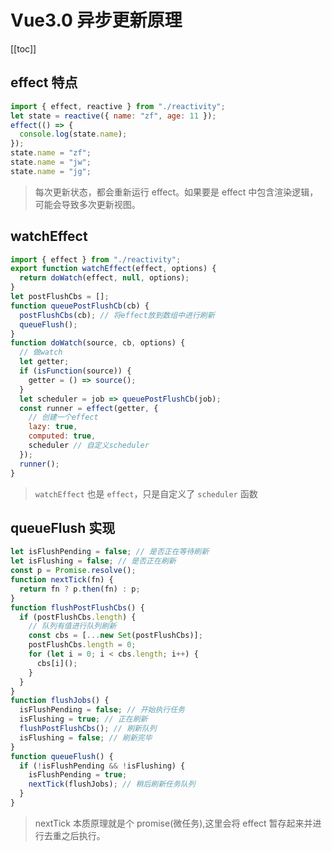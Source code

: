 # Vue3.0 异步更新原理

[[toc]]

## effect 特点

```js
import { effect, reactive } from "./reactivity";
let state = reactive({ name: "zf", age: 11 });
effect(() => {
  console.log(state.name);
});
state.name = "zf";
state.name = "jw";
state.name = "jg";
```

> 每次更新状态，都会重新运行 effect。如果要是 effect 中包含渲染逻辑，可能会导致多次更新视图。

## watchEffect

```js
import { effect } from "./reactivity";
export function watchEffect(effect, options) {
  return doWatch(effect, null, options);
}
let postFlushCbs = [];
function queuePostFlushCb(cb) {
  postFlushCbs(cb); // 将effect放到数组中进行刷新
  queueFlush();
}
function doWatch(source, cb, options) {
  // 做watch
  let getter;
  if (isFunction(source)) {
    getter = () => source();
  }
  let scheduler = job => queuePostFlushCb(job);
  const runner = effect(getter, {
    // 创建一个effect
    lazy: true,
    computed: true,
    scheduler // 自定义scheduler
  });
  runner();
}
```

> `watchEffect` 也是 `effect`，只是自定义了 `scheduler` 函数

## queueFlush 实现

```js
let isFlushPending = false; // 是否正在等待刷新
let isFlushing = false; // 是否正在刷新
const p = Promise.resolve();
function nextTick(fn) {
  return fn ? p.then(fn) : p;
}
function flushPostFlushCbs() {
  if (postFlushCbs.length) {
    // 队列有值进行队列刷新
    const cbs = [...new Set(postFlushCbs)];
    postFlushCbs.length = 0;
    for (let i = 0; i < cbs.length; i++) {
      cbs[i]();
    }
  }
}
function flushJobs() {
  isFlushPending = false; // 开始执行任务
  isFlushing = true; // 正在刷新
  flushPostFlushCbs(); // 刷新队列
  isFlushing = false; // 刷新完毕
}
function queueFlush() {
  if (!isFlushPending && !isFlushing) {
    isFlushPending = true;
    nextTick(flushJobs); // 稍后刷新任务队列
  }
}
```

> nextTick 本质原理就是个 promise(微任务),这里会将 effect 暂存起来并进行去重之后执行。
